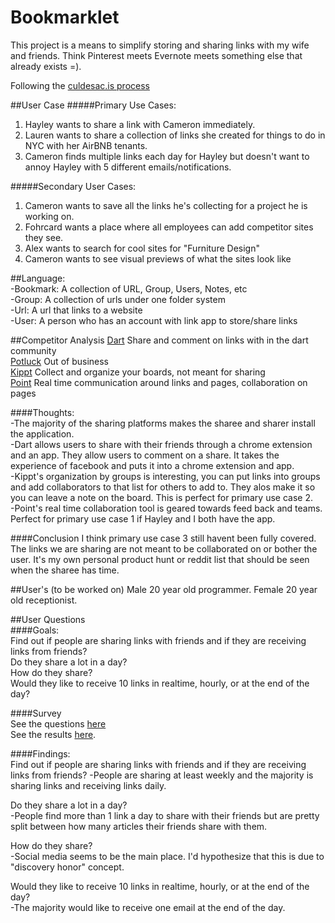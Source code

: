Bookmarklet
============  
This project is a means to simplify storing and sharing links with my wife and friends.
Think Pinterest meets Evernote meets something else that already exists =).

Following the [culdesac.is process](https://coggle.it/diagram/54221b1fce4f4391090025e3/dee2224d6c3b8a1c04f9c442e154f9555a3f695c0716fb6c4770f997d7270a9c)

##User Case
#####Primary Use Cases:  
 1. Hayley wants to share a link with Cameron immediately.
 2. Lauren wants to share a collection of links she created for things to do in NYC with her AirBNB tenants.
 3. Cameron finds multiple links each day for Hayley but doesn't want to annoy Hayley with 5 different emails/notifications.

#####Secondary User Cases:
 1. Cameron wants to save all the links he's collecting for a project he is working on.
 2. Fohrcard wants a place where all employees can add competitor sites they see.
 3. Alex wants to search for cool sites for "Furniture Design"
 4. Cameron wants to see visual previews of what the sites look like


##Language:  
-Bookmark: A collection of URL, Group, Users, Notes, etc  
-Group: A collection of urls under one folder system  
-Url: A url that links to a website  
-User: A person who has an account with link app to store/share links  

##Competitor Analysis
[Dart](http://tossdarts.com/)  Share and comment on links with in the dart community  
[Potluck](https://www.potluck.it/)  Out of business  
[Kippt](https://kippt.com/)  Collect and organize your boards, not meant for sharing  
[Point](http://www.getpoint.co/)  Real time communication around links and pages, collaboration on pages  

####Thoughts:  
-The majority of the sharing platforms makes the sharee and sharer install the application.  
-Dart allows users to share with their friends through a chrome extension and an app.  They allow
users to comment on a share.  It takes the experience of facebook and puts it into a chrome extension and app.  
-Kippt's organization by groups is interesting, you can put links into groups and
add collaborators to that list for others to add to. They alos make it so you can leave
a note on the board.  This is perfect for primary use case 2.  
-Point's real time collaboration tool is geared towards feed back and teams. Perfect for
primary use case 1 if Hayley and I both have the app.  

####Conclusion
I think primary use case 3 still havent been fully covered.  The links we are sharing
are not meant to be collaborated on or bother the user.  It's my own personal product hunt or
reddit list that should be seen when the sharee has time.

##User's (to be worked on)
Male 20 year old programmer.
Female 20 year old receptionist.  

##User Questions  
####Goals:  
Find out if people are sharing links with friends and if they are receiving links from friends?  
Do they share a lot in a day?  
How do they share?  
Would they like to receive 10 links in realtime, hourly, or at the end of the day?

####Survey  
See the questions [here](https://camerobarker.typeform.com/to/wZMt9P)  
See the results [here](https://camerobarker.typeform.com/report/wZMt9P/SJdO).  

####Findings:  
Find out if people are sharing links with friends and if they are receiving links from friends?
-People are sharing at least weekly and the majority is sharing links and receiving links daily.

Do they share a lot in a day?  
-People find more than 1 link a day to share with their friends but are pretty
split between how many articles their friends share with them.

How do they share?  
-Social media seems to be the main place. I'd hypothesize that this is due to "discovery honor" concept.

Would they like to receive 10 links in realtime, hourly, or at the end of the day?  
-The majority would like to receive one email at the end of the day.

##
